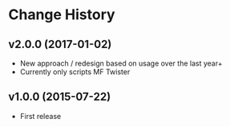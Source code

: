 # Change History

## v2.0.0 (2017-01-02)

* New approach / redesign based on usage over the last year+
* Currently only scripts MF Twister

## v1.0.0 (2015-07-22)

* First release
